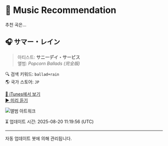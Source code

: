 
# 🎵 Music Recommendation

추천 곡은...

## 🎧 サマー・レイン  
> 아티스트: **サニーデイ・サービス**  
> 앨범: _Popcorn Ballads (完全版)_  

🔍 검색 키워드: `ballad+rain`  
🌎 국가 스토어: `JP`

[🔗 iTunes에서 보기](https://music.apple.com/jp/album/%E3%82%B5%E3%83%9E%E3%83%BC-%E3%83%AC%E3%82%A4%E3%83%B3/1319854479?i=1319856181&uo=4)  
[▶️ 미리 듣기](https://audio-ssl.itunes.apple.com/itunes-assets/AudioPreview115/v4/2d/7e/fb/2d7efb82-740e-97a7-c16c-14ec25d7a5be/mzaf_7047310831897712211.plus.aac.p.m4a)

![앨범 아트워크](https://is1-ssl.mzstatic.com/image/thumb/Music118/v4/36/a0/72/36a0729d-4f63-f3f0-59d3-9fb619aaa41c/4582202441790_cover.jpg/100x100bb.jpg)

⏳ 업데이트 시간: 2025-08-20 11:19:56 (UTC)

---
자동 업데이트 봇에 의해 관리됩니다.

